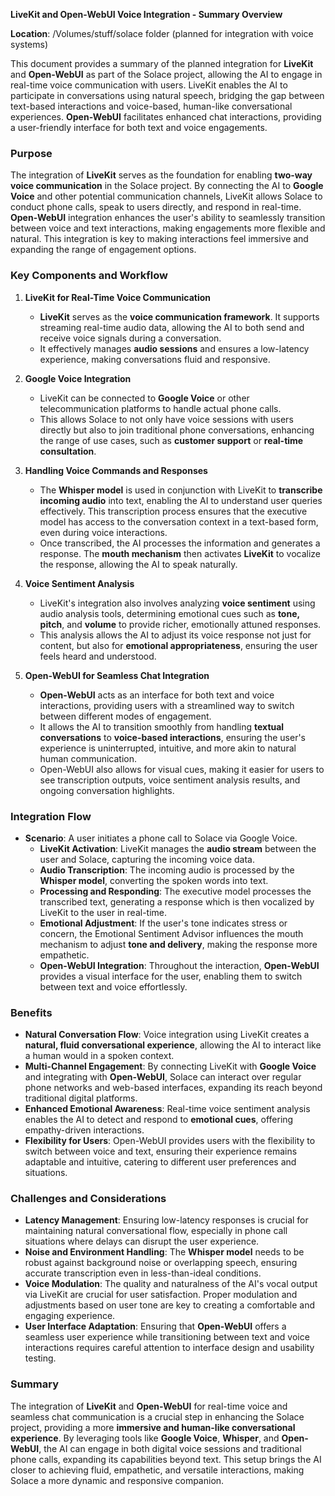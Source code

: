**LiveKit and Open-WebUI Voice Integration - Summary Overview**

**Location**: /Volumes/stuff/solace folder (planned for integration with voice systems)

This document provides a summary of the planned integration for **LiveKit** and **Open-WebUI** as part of the Solace project, allowing the AI to engage in real-time voice communication with users. LiveKit enables the AI to participate in conversations using natural speech, bridging the gap between text-based interactions and voice-based, human-like conversational experiences. **Open-WebUI** facilitates enhanced chat interactions, providing a user-friendly interface for both text and voice engagements.

### Purpose
The integration of **LiveKit** serves as the foundation for enabling **two-way voice communication** in the Solace project. By connecting the AI to **Google Voice** and other potential communication channels, LiveKit allows Solace to conduct phone calls, speak to users directly, and respond in real-time. **Open-WebUI** integration enhances the user's ability to seamlessly transition between voice and text interactions, making engagements more flexible and natural. This integration is key to making interactions feel immersive and expanding the range of engagement options.

### Key Components and Workflow
1. **LiveKit for Real-Time Voice Communication**
    - **LiveKit** serves as the **voice communication framework**. It supports streaming real-time audio data, allowing the AI to both send and receive voice signals during a conversation.
    - It effectively manages **audio sessions** and ensures a low-latency experience, making conversations fluid and responsive.

2. **Google Voice Integration**
    - LiveKit can be connected to **Google Voice** or other telecommunication platforms to handle actual phone calls.
    - This allows Solace to not only have voice sessions with users directly but also to join traditional phone conversations, enhancing the range of use cases, such as **customer support** or **real-time consultation**.

3. **Handling Voice Commands and Responses**
    - The **Whisper model** is used in conjunction with LiveKit to **transcribe incoming audio** into text, enabling the AI to understand user queries effectively. This transcription process ensures that the executive model has access to the conversation context in a text-based form, even during voice interactions.
    - Once transcribed, the AI processes the information and generates a response. The **mouth mechanism** then activates **LiveKit** to vocalize the response, allowing the AI to speak naturally.

4. **Voice Sentiment Analysis**
    - LiveKit's integration also involves analyzing **voice sentiment** using audio analysis tools, determining emotional cues such as **tone, pitch**, and **volume** to provide richer, emotionally attuned responses.
    - This analysis allows the AI to adjust its voice response not just for content, but also for **emotional appropriateness**, ensuring the user feels heard and understood.

5. **Open-WebUI for Seamless Chat Integration**
    - **Open-WebUI** acts as an interface for both text and voice interactions, providing users with a streamlined way to switch between different modes of engagement.
    - It allows the AI to transition smoothly from handling **textual conversations** to **voice-based interactions**, ensuring the user's experience is uninterrupted, intuitive, and more akin to natural human communication.
    - Open-WebUI also allows for visual cues, making it easier for users to see transcription outputs, voice sentiment analysis results, and ongoing conversation highlights.

### Integration Flow
- **Scenario**: A user initiates a phone call to Solace via Google Voice.
    - **LiveKit Activation**: LiveKit manages the **audio stream** between the user and Solace, capturing the incoming voice data.
    - **Audio Transcription**: The incoming audio is processed by the **Whisper model**, converting the spoken words into text.
    - **Processing and Responding**: The executive model processes the transcribed text, generating a response which is then vocalized by LiveKit to the user in real-time.
    - **Emotional Adjustment**: If the user's tone indicates stress or concern, the Emotional Sentiment Advisor influences the mouth mechanism to adjust **tone and delivery**, making the response more empathetic.
    - **Open-WebUI Integration**: Throughout the interaction, **Open-WebUI** provides a visual interface for the user, enabling them to switch between text and voice effortlessly.

### Benefits
- **Natural Conversation Flow**: Voice integration using LiveKit creates a **natural, fluid conversational experience**, allowing the AI to interact like a human would in a spoken context.
- **Multi-Channel Engagement**: By connecting LiveKit with **Google Voice** and integrating with **Open-WebUI**, Solace can interact over regular phone networks and web-based interfaces, expanding its reach beyond traditional digital platforms.
- **Enhanced Emotional Awareness**: Real-time voice sentiment analysis enables the AI to detect and respond to **emotional cues**, offering empathy-driven interactions.
- **Flexibility for Users**: Open-WebUI provides users with the flexibility to switch between voice and text, ensuring their experience remains adaptable and intuitive, catering to different user preferences and situations.

### Challenges and Considerations
- **Latency Management**: Ensuring low-latency responses is crucial for maintaining natural conversational flow, especially in phone call situations where delays can disrupt the user experience.
- **Noise and Environment Handling**: The **Whisper model** needs to be robust against background noise or overlapping speech, ensuring accurate transcription even in less-than-ideal conditions.
- **Voice Modulation**: The quality and naturalness of the AI's vocal output via LiveKit are crucial for user satisfaction. Proper modulation and adjustments based on user tone are key to creating a comfortable and engaging experience.
- **User Interface Adaptation**: Ensuring that **Open-WebUI** offers a seamless user experience while transitioning between text and voice interactions requires careful attention to interface design and usability testing.

### Summary
The integration of **LiveKit** and **Open-WebUI** for real-time voice and seamless chat communication is a crucial step in enhancing the Solace project, providing a more **immersive and human-like conversational experience**. By leveraging tools like **Google Voice**, **Whisper**, and **Open-WebUI**, the AI can engage in both digital voice sessions and traditional phone calls, expanding its capabilities beyond text. This setup brings the AI closer to achieving fluid, empathetic, and versatile interactions, making Solace a more dynamic and responsive companion.


